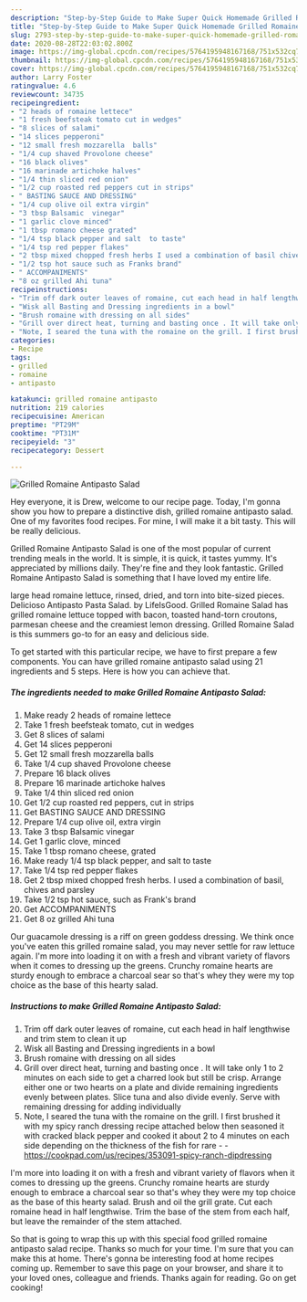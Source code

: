 ```yaml
---
description: "Step-by-Step Guide to Make Super Quick Homemade Grilled Romaine Antipasto Salad"
title: "Step-by-Step Guide to Make Super Quick Homemade Grilled Romaine Antipasto Salad"
slug: 2793-step-by-step-guide-to-make-super-quick-homemade-grilled-romaine-antipasto-salad
date: 2020-08-28T22:03:02.800Z
image: https://img-global.cpcdn.com/recipes/5764195948167168/751x532cq70/grilled-romaine-antipasto-salad-recipe-main-photo.jpg
thumbnail: https://img-global.cpcdn.com/recipes/5764195948167168/751x532cq70/grilled-romaine-antipasto-salad-recipe-main-photo.jpg
cover: https://img-global.cpcdn.com/recipes/5764195948167168/751x532cq70/grilled-romaine-antipasto-salad-recipe-main-photo.jpg
author: Larry Foster
ratingvalue: 4.6
reviewcount: 34735
recipeingredient:
- "2 heads of romaine lettece"
- "1 fresh beefsteak tomato cut in wedges"
- "8 slices of salami"
- "14 slices pepperoni"
- "12 small fresh mozzarella  balls"
- "1/4 cup shaved Provolone cheese"
- "16 black olives"
- "16 marinade artichoke halves"
- "1/4 thin sliced red onion"
- "1/2 cup roasted red peppers cut in strips"
- " BASTING SAUCE AND DRESSING"
- "1/4 cup olive oil extra virgin"
- "3 tbsp Balsamic  vinegar"
- "1 garlic clove minced"
- "1 tbsp romano cheese grated"
- "1/4 tsp black pepper and salt  to taste"
- "1/4 tsp red pepper flakes"
- "2 tbsp mixed chopped fresh herbs I used a combination of basil chives and parsley"
- "1/2 tsp hot sauce such as Franks brand"
- " ACCOMPANIMENTS"
- "8 oz grilled Ahi tuna"
recipeinstructions:
- "Trim off dark outer leaves of romaine, cut each head in half lengthwise and trim stem to clean it up"
- "Wisk all Basting and Dressing ingredients in a bowl"
- "Brush romaine with dressing on all sides"
- "Grill over direct heat, turning and basting once . It will take only 1 to 2 minutes on each side to get a charred look but still be crisp. Arrange either one or two hearts on a plate and divide remaining ingredients evenly between plates. Slice tuna and also divide evenly. Serve with remaining dressing for adding individually"
- "Note, I seared the tuna with the romaine on the grill. I first brushed it with my spicy ranch dressing recipe attached below then seasoned it with cracked black pepper and cooked it about 2 to 4 minutes on each side depending on the thickness of the fish for rare  https://cookpad.com/us/recipes/353091-spicy-ranch-dipdressing"
categories:
- Recipe
tags:
- grilled
- romaine
- antipasto

katakunci: grilled romaine antipasto 
nutrition: 219 calories
recipecuisine: American
preptime: "PT29M"
cooktime: "PT31M"
recipeyield: "3"
recipecategory: Dessert

---
```



![Grilled Romaine Antipasto Salad](https://img-global.cpcdn.com/recipes/5764195948167168/751x532cq70/grilled-romaine-antipasto-salad-recipe-main-photo.jpg)

Hey everyone, it is Drew, welcome to our recipe page. Today, I'm gonna show you how to prepare a distinctive dish, grilled romaine antipasto salad. One of my favorites food recipes. For mine, I will make it a bit tasty. This will be really delicious.

Grilled Romaine Antipasto Salad is one of the most popular of current trending meals in the world. It is simple, it is quick, it tastes yummy. It's appreciated by millions daily. They're fine and they look fantastic. Grilled Romaine Antipasto Salad is something that I have loved my entire life.

large head romaine lettuce, rinsed, dried, and torn into bite-sized pieces. Delicioso Antipasto Pasta Salad. by LifeIsGood. Grilled Romaine Salad has grilled romaine lettuce topped with bacon, toasted hand-torn croutons, parmesan cheese and the creamiest lemon dressing. Grilled Romaine Salad is this summers go-to for an easy and delicious side.


To get started with this particular recipe, we have to first prepare a few components. You can have grilled romaine antipasto salad using 21 ingredients and 5 steps. Here is how you can achieve that.

<!--inarticleads1-->

##### The ingredients needed to make Grilled Romaine Antipasto Salad:

1. Make ready 2 heads of romaine lettece
1. Take 1 fresh beefsteak tomato, cut in wedges
1. Get 8 slices of salami
1. Get 14 slices pepperoni
1. Get 12 small fresh mozzarella  balls
1. Take 1/4 cup shaved Provolone cheese
1. Prepare 16 black olives
1. Prepare 16 marinade artichoke halves
1. Take 1/4 thin sliced red onion
1. Get 1/2 cup roasted red peppers, cut in strips
1. Get  BASTING SAUCE AND DRESSING
1. Prepare 1/4 cup olive oil, extra virgin
1. Take 3 tbsp Balsamic  vinegar
1. Get 1 garlic clove, minced
1. Take 1 tbsp romano cheese, grated
1. Make ready 1/4 tsp black pepper, and salt  to taste
1. Take 1/4 tsp red pepper flakes
1. Get 2 tbsp mixed chopped fresh herbs. I used a combination of basil, chives and parsley
1. Take 1/2 tsp hot sauce, such as Frank&#39;s brand
1. Get  ACCOMPANIMENTS
1. Get 8 oz grilled Ahi tuna


Our guacamole dressing is a riff on green goddess dressing. We think once you&#39;ve eaten this grilled romaine salad, you may never settle for raw lettuce again. I&#39;m more into loading it on with a fresh and vibrant variety of flavors when it comes to dressing up the greens. Crunchy romaine hearts are sturdy enough to embrace a charcoal sear so that&#39;s whey they were my top choice as the base of this hearty salad. 

<!--inarticleads2-->

##### Instructions to make Grilled Romaine Antipasto Salad:

1. Trim off dark outer leaves of romaine, cut each head in half lengthwise and trim stem to clean it up
1. Wisk all Basting and Dressing ingredients in a bowl
1. Brush romaine with dressing on all sides
1. Grill over direct heat, turning and basting once . It will take only 1 to 2 minutes on each side to get a charred look but still be crisp. Arrange either one or two hearts on a plate and divide remaining ingredients evenly between plates. Slice tuna and also divide evenly. Serve with remaining dressing for adding individually
1. Note, I seared the tuna with the romaine on the grill. I first brushed it with my spicy ranch dressing recipe attached below then seasoned it with cracked black pepper and cooked it about 2 to 4 minutes on each side depending on the thickness of the fish for rare -  - https://cookpad.com/us/recipes/353091-spicy-ranch-dipdressing


I&#39;m more into loading it on with a fresh and vibrant variety of flavors when it comes to dressing up the greens. Crunchy romaine hearts are sturdy enough to embrace a charcoal sear so that&#39;s whey they were my top choice as the base of this hearty salad. Brush and oil the grill grate. Cut each romaine head in half lengthwise. Trim the base of the stem from each half, but leave the remainder of the stem attached. 

So that is going to wrap this up with this special food grilled romaine antipasto salad recipe. Thanks so much for your time. I'm sure that you can make this at home. There's gonna be interesting food at home recipes coming up. Remember to save this page on your browser, and share it to your loved ones, colleague and friends. Thanks again for reading. Go on get cooking!
